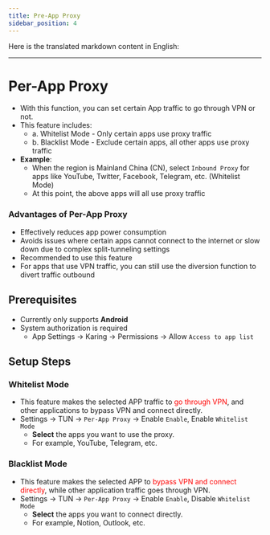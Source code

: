 ```yaml
---
title: Pre-App Proxy
sidebar_position: 4
---
```

Here is the translated markdown content in English:

---

# Per-App Proxy
- With this function, you can set certain App traffic to go through VPN or not.
- This feature includes:
  - a. Whitelist Mode - Only certain apps use proxy traffic
  - b. Blacklist Mode - Exclude certain apps, all other apps use proxy traffic
- **Example**:
  - When the region is Mainland China (CN), select `Inbound Proxy` for apps like YouTube, Twitter, Facebook, Telegram, etc. (Whitelist Mode)
  - At this point, the above apps will all use proxy traffic

### Advantages of Per-App Proxy
- Effectively reduces app power consumption
- Avoids issues where certain apps cannot connect to the internet or slow down due to complex split-tunneling settings
- Recommended to use this feature
- For apps that use VPN traffic, you can still use the diversion function to divert traffic outbound

## Prerequisites
- Currently only supports **Android**
- System authorization is required
  - App Settings -> Karing -> Permissions -> Allow `Access to app list`

## Setup Steps
### Whitelist Mode
- This feature makes the selected APP traffic to <font color="red">go through VPN</font>, and other applications to bypass VPN and connect directly.
- Settings -> TUN -> `Per-App Proxy` -> Enable `Enable`, Enable `Whitelist Mode`
  - **Select** the apps you want to use the proxy.
  - For example, YouTube, Telegram, etc.

### Blacklist Mode
- This feature makes the selected APP to  <font color="red">bypass VPN and connect directly</font>, while other application traffic goes through VPN.
- Settings -> TUN -> `Per-App Proxy` -> Enable `Enable`, Disable `Whitelist Mode`
  - **Select** the apps you want to connect directly.
  - For example, Notion, Outlook, etc.
